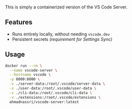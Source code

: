 This is simply a containerized version of the VS Code Server.

## Features

<!-- markdownlint-capture -->
<!-- markdownlint-disable MD007 MD030 -->

- Runs entirely locally, without needing `vscode.dev`
- Persistent secrets _(requirement for Settings Sync)_
<!-- markdownlint-restore -->

## Usage

```bash
docker run --rm \
  --name vscode-server \
  --hostname vscode \
  -p 8000:8000 \
  -v ./server-data:/root/.vscode/server-data \
  -v ./user-data:/root/.vscode/user-data \
  -v ./cli-data:/root/.vscode/cli-data \
  -v ./extensions:/root/.vscode/extensions \
  ahmadnassri/vscode-server:latest
```
